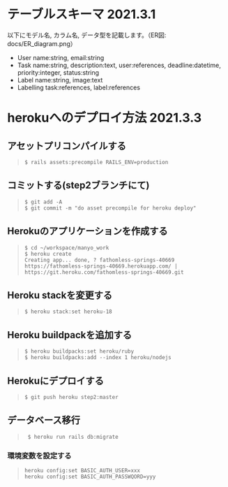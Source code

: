# テーブルスキーマ 2021.3.1

以下にモデル名, カラム名, データ型を記載します。（ER図: docs/ER_diagram.png）
- User name:string, email:string
- Task name:string, description:text, user:references, deadline:datetime, priority:integer, status:string
- Label name:string, image:text
- Labelling task:references, label:references

# herokuへのデプロイ方法 2021.3.3

## アセットプリコンパイルする ##
>     $ rails assets:precompile RAILS_ENV=production

## コミットする(step2ブランチにて) ##
>     $ git add -A
>     $ git commit -m "do asset precompile for heroku deploy"

## Herokuのアプリケーションを作成する ##
>     $ cd ~/workspace/manyo_work
>     $ heroku create
>     Creating app... done, ? fathomless-springs-40669
>     https://fathomless-springs-40669.herokuapp.com/ | https://git.heroku.com/fathomless-springs-40669.git


## Heroku stackを変更する ##
>     $ heroku stack:set heroku-18

## Heroku buildpackを追加する ##

>     $ heroku buildpacks:set heroku/ruby
>     $ heroku buildpacks:add --index 1 heroku/nodejs  

## Herokuにデプロイする ##
>     $ git push heroku step2:master

## データベース移行 ##
>      $ heroku run rails db:migrate

### 環境変数を設定する ###
>     heroku config:set BASIC_AUTH_USER=xxx
>     heroku config:set BASIC_AUTH_PASSWQORD=yyy
